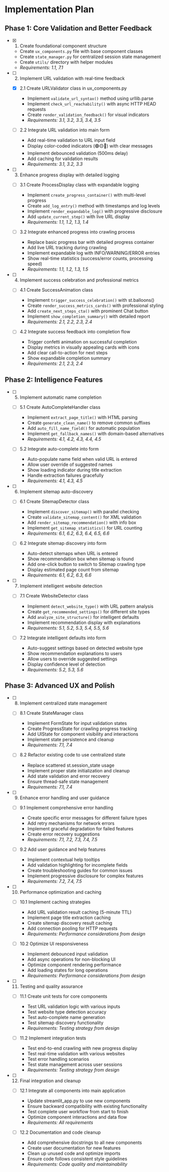 # Implementation Plan

## Phase 1: Core Validation and Better Feedback

- [x] 1. Create foundational component structure





  - Create `ux_components.py` file with base component classes
  - Create `state_manager.py` for centralized session state management
  - Create `utils/` directory with helper modules
  - _Requirements: 1.1, 7.1_





- [ ] 2. Implement URL validation with real-time feedback
  - [x] 2.1 Create URLValidator class in ux_components.py




    - Implement `validate_url_syntax()` method using urllib.parse
    - Implement `check_url_reachability()` with async HTTP HEAD requests
    - Create `render_validation_feedback()` for visual indicators
    - _Requirements: 3.1, 3.2, 3.3, 3.4, 3.5_

  - [ ] 2.2 Integrate URL validation into main form
    - Add real-time validation to URL input field
    - Display color-coded indicators (🟢🟡🔴) with clear messages
    - Implement debounced validation (500ms delay)
    - Add caching for validation results
    - _Requirements: 3.1, 3.2, 3.3_

- [ ] 3. Enhance progress display with detailed logging
  - [ ] 3.1 Create ProcessDisplay class with expandable logging
    - Implement `create_progress_container()` with multi-level progress
    - Create `add_log_entry()` method with timestamps and log levels
    - Implement `render_expandable_log()` with progressive disclosure
    - Add `update_current_step()` with live URL display
    - _Requirements: 1.1, 1.2, 1.3, 1.4_

  - [ ] 3.2 Integrate enhanced progress into crawling process
    - Replace basic progress bar with detailed progress container
    - Add live URL tracking during crawling
    - Implement expandable log with INFO/WARNING/ERROR entries
    - Show real-time statistics (success/error counts, processing speed)
    - _Requirements: 1.1, 1.2, 1.3, 1.5_

- [ ] 4. Implement success celebration and professional metrics
  - [ ] 4.1 Create SuccessAnimation class
    - Implement `trigger_success_celebration()` with st.balloons()
    - Create `render_success_metrics_cards()` with professional styling
    - Add `create_next_steps_cta()` with prominent Chat button
    - Implement `show_completion_summary()` with detailed report
    - _Requirements: 2.1, 2.2, 2.3, 2.4_

  - [ ] 4.2 Integrate success feedback into completion flow
    - Trigger confetti animation on successful completion
    - Display metrics in visually appealing cards with icons
    - Add clear call-to-action for next steps
    - Show expandable completion summary
    - _Requirements: 2.1, 2.3, 2.4_

## Phase 2: Intelligence Features

- [ ] 5. Implement automatic name completion
  - [ ] 5.1 Create AutoCompleteHandler class
    - Implement `extract_page_title()` with HTML parsing
    - Create `generate_clean_name()` to remove common suffixes
    - Add `auto_fill_name_field()` for automatic population
    - Implement `get_fallback_names()` with domain-based alternatives
    - _Requirements: 4.1, 4.2, 4.3, 4.4, 4.5_

  - [ ] 5.2 Integrate auto-complete into form
    - Auto-populate name field when valid URL is entered
    - Allow user override of suggested names
    - Show loading indicator during title extraction
    - Handle extraction failures gracefully
    - _Requirements: 4.1, 4.3, 4.5_

- [ ] 6. Implement sitemap auto-discovery
  - [ ] 6.1 Create SitemapDetector class
    - Implement `discover_sitemap()` with parallel checking
    - Create `validate_sitemap_content()` for XML validation
    - Add `render_sitemap_recommendation()` with info box
    - Implement `get_sitemap_statistics()` for URL counting
    - _Requirements: 6.1, 6.2, 6.3, 6.4, 6.5, 6.6_

  - [ ] 6.2 Integrate sitemap discovery into form
    - Auto-detect sitemaps when URL is entered
    - Show recommendation box when sitemap is found
    - Add one-click button to switch to Sitemap crawling type
    - Display estimated page count from sitemap
    - _Requirements: 6.1, 6.2, 6.3, 6.6_

- [ ] 7. Implement intelligent website detection
  - [ ] 7.1 Create WebsiteDetector class
    - Implement `detect_website_type()` with URL pattern analysis
    - Create `get_recommended_settings()` for different site types
    - Add `analyze_site_structure()` for intelligent defaults
    - Implement recommendation display with explanations
    - _Requirements: 5.1, 5.2, 5.3, 5.4, 5.5, 5.6_

  - [ ] 7.2 Integrate intelligent defaults into form
    - Auto-suggest settings based on detected website type
    - Show recommendation explanations to users
    - Allow users to override suggested settings
    - Display confidence level of detection
    - _Requirements: 5.2, 5.3, 5.6_

## Phase 3: Advanced UX and Polish

- [ ] 8. Implement centralized state management
  - [ ] 8.1 Create StateManager class
    - Implement FormState for input validation states
    - Create ProgressState for crawling progress tracking
    - Add UIState for component visibility and interactions
    - Implement state persistence and cleanup
    - _Requirements: 7.1, 7.4_

  - [ ] 8.2 Refactor existing code to use centralized state
    - Replace scattered st.session_state usage
    - Implement proper state initialization and cleanup
    - Add state validation and error recovery
    - Ensure thread-safe state management
    - _Requirements: 7.1, 7.4_

- [ ] 9. Enhance error handling and user guidance
  - [ ] 9.1 Implement comprehensive error handling
    - Create specific error messages for different failure types
    - Add retry mechanisms for network errors
    - Implement graceful degradation for failed features
    - Create error recovery suggestions
    - _Requirements: 7.1, 7.2, 7.3, 7.4, 7.5_

  - [ ] 9.2 Add user guidance and help features
    - Implement contextual help tooltips
    - Add validation highlighting for incomplete fields
    - Create troubleshooting guides for common issues
    - Implement progressive disclosure for complex features
    - _Requirements: 7.2, 7.4, 7.5_

- [ ] 10. Performance optimization and caching
  - [ ] 10.1 Implement caching strategies
    - Add URL validation result caching (5-minute TTL)
    - Implement page title extraction caching
    - Create sitemap discovery result caching
    - Add connection pooling for HTTP requests
    - _Requirements: Performance considerations from design_

  - [ ] 10.2 Optimize UI responsiveness
    - Implement debounced input validation
    - Add async operations for non-blocking UI
    - Optimize component rendering performance
    - Add loading states for long operations
    - _Requirements: Performance considerations from design_

- [ ] 11. Testing and quality assurance
  - [ ] 11.1 Create unit tests for core components
    - Test URL validation logic with various inputs
    - Test website type detection accuracy
    - Test auto-complete name generation
    - Test sitemap discovery functionality
    - _Requirements: Testing strategy from design_

  - [ ] 11.2 Implement integration tests
    - Test end-to-end crawling with new progress display
    - Test real-time validation with various websites
    - Test error handling scenarios
    - Test state management across user sessions
    - _Requirements: Testing strategy from design_

- [ ] 12. Final integration and cleanup
  - [ ] 12.1 Integrate all components into main application
    - Update streamlit_app.py to use new components
    - Ensure backward compatibility with existing functionality
    - Test complete user workflow from start to finish
    - Optimize component interactions and data flow
    - _Requirements: All requirements_

  - [ ] 12.2 Documentation and code cleanup
    - Add comprehensive docstrings to all new components
    - Create user documentation for new features
    - Clean up unused code and optimize imports
    - Ensure code follows consistent style guidelines
    - _Requirements: Code quality and maintainability_